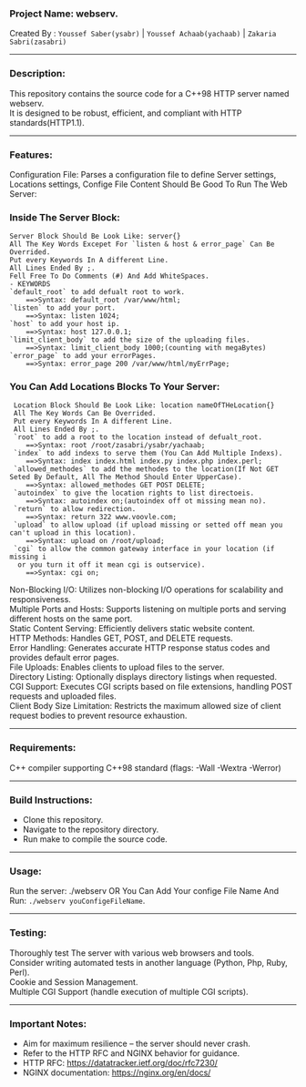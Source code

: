 ### Project Name: webserv.
Created By : `Youssef Saber(ysabr)` | `Youssef Achaab(yachaab)` | `Zakaria Sabri(zasabri)`
___________________
### Description:
This repository contains the source code for a C++98 HTTP server named webserv.\
It is designed to be robust, efficient, and compliant with HTTP standards(HTTP1.1).
___________________
### Features:
Configuration File: Parses a configuration file to define Server settings, Locations settings,
Confige File Content Should Be Good To Run The Web Server:
  ### Inside The Server Block:
    Server Block Should Be Look Like: server{}
    All The Key Words Excepet For `listen & host & error_page` Can Be Overrided.
    Put every Keywords In A different Line.
    All Lines Ended By ;.
    Fell Free To Do Comments (#) And Add WhiteSpaces.
    - KEYWORDS
    `default_root` to add defualt root to work.
        ==>Syntax: default_root /var/www/html;
    `listen` to add your port.
        ==>Syntax: listen 1024;
    `host` to add your host ip.
        ==>Syntax: host 127.0.0.1;
    `limit_client_body` to add the size of the uploading files.
        ==>Syntax: limit_client_body 1000;(counting with megaBytes)
    `error_page` to add your errorPages.
        ==>Syntax: error_page 200 /var/www/html/myErrPage;
  ### You Can Add Locations Blocks To Your Server:
     Location Block Should Be Look Like: location nameOfTHeLocation{}
     All The Key Words Can Be Overrided.
     Put every Keywords In A different Line.
     All Lines Ended By ;.
     `root` to add a root to the location instead of defualt_root.
        ==>Syntax: root /root/zasabri/ysabr/yachaab;
     `index` to add indexs to serve them (You Can Add Multiple Indexs).
        ==>Syntax: index index.html index.py index.php index.perl;
     `allowed_methodes` to add the methodes to the location(If Not GET Seted By Default, All The Method Should Enter UpperCase).
        ==>Syntax: allowed_methodes GET POST DELETE;
     `autoindex` to give the location rights to list directoeis.
        ==>Syntax: autoindex on;(autoindex off ot missing mean no).
     `return` to allow redirection.
        ==>Syntax: return 322 www.voovle.com;
     `upload` to allow upload (if upload missing or setted off mean you can't upload in this location).
        ==>Syntax: upload on /root/upload;
     `cgi` to allow the common gateway interface in your location (if missing i
      or you turn it off it mean cgi is outservice).
        ==>Syntax: cgi on;
Non-Blocking I/O: Utilizes non-blocking I/O operations for scalability and responsiveness.\
Multiple Ports and Hosts: Supports listening on multiple ports and serving different hosts on the same port.\
Static Content Serving: Efficiently delivers static website content.\
HTTP Methods: Handles GET, POST, and DELETE requests.\
Error Handling: Generates accurate HTTP response status codes and provides default error pages.\
File Uploads: Enables clients to upload files to the server.\
Directory Listing: Optionally displays directory listings when requested.\
CGI Support: Executes CGI scripts based on file extensions, handling POST requests and uploaded files.\
Client Body Size Limitation: Restricts the maximum allowed size of client request bodies to prevent resource exhaustion.
_______________________________________________________________________
### Requirements:
C++ compiler supporting C++98 standard (flags: -Wall -Wextra -Werror)
______________________________________________________________________
### Build Instructions:
* Clone this repository.
* Navigate to the repository directory.
* Run make to compile the source code.
_____________________________________
### Usage:
Run the server: ./webserv OR You Can Add Your confige File Name And Run: `./webserv youConfigeFileName`.
_____________________________________
### Testing:
Thoroughly test The server with various web browsers and tools.\
Consider writing automated tests in another language (Python, Php, Ruby, Perl).\
Cookie and Session Management.\
Multiple CGI Support (handle execution of multiple CGI scripts).
_______________________________________________________________
### Important Notes:
* Aim for maximum resilience – the server should never crash.
* Refer to the HTTP RFC and NGINX behavior for guidance.
* HTTP RFC: https://datatracker.ietf.org/doc/rfc7230/
* NGINX documentation: https://nginx.org/en/docs/
